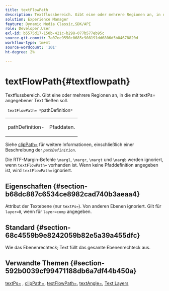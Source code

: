 ```yaml
---
title: textFlowPath
description: Textflussbereich. Gibt eine oder mehrere Regionen an, in die mit textPs= angegebener Text fließen soll.
solution: Experience Manager
feature: Dynamic Media Classic,SDK/API
role: Developer,User
exl-id: b5575d17-150b-421c-b298-077b577eb95c
source-git-commit: 7a07ec9550c0685c908191dd6806d5b84678820d
workflow-type: tm+mt
source-wordcount: '101'
ht-degree: 2%

---
```


# textFlowPath{#textflowpath}

Textflussbereich. Gibt eine oder mehrere Regionen an, in die mit textPs= angegebener Text fließen soll.

` textFlowPath= *`pathDefinition`*`

<table id="simpletable_52CEFF5C3CCB4642A9A320D01B1BF8E0"> 
 <tr class="strow"> 
  <td class="stentry"> <p> <span class="varname"> pathDefinition-</span> </p> </td> 
  <td class="stentry"> <p>Pfaddaten. </p> </td> 
 </tr> 
</table>

Siehe [clipPath=](../../../../../is-api/http-ref/image-serving-api-ref/c-http-protocol-reference/c-command-reference/r-clippath.md#reference-8139b1b52dc54749b51b109521ddf83d) für weitere Informationen, einschließlich einer Beschreibung der *`pathDefinition`*.

Die RTF-Margin-Befehle `\margl`, `\margr`, `\margt` und `\margb` werden ignoriert, wenn `textFlowPath=` vorhanden ist. Wenn keine Pfaddefinition angegeben ist, wird `textFlowPath=` ignoriert.

## Eigenschaften {#section-b68dc887c6534ce8982cad740b3aeaa4}

Attribut der Textebene (nur `textPs=`). Von anderen Ebenen ignoriert. Gilt für `layer=0`, wenn für `layer=comp` angegeben.

## Standard {#section-68c4559b9e8242059b82e5a39a455dfc}

Wie das Ebenenrechteck; Text füllt das gesamte Ebenenrechteck aus.

## Verwandte Themen {#section-592b0039cf99471188db6a7df44b450a}

[textPs=](../../../../../is-api/http-ref/image-serving-api-ref/c-http-protocol-reference/c-command-reference/r-textps.md#reference-4209a2a6169f44278da2647cfb0cd767) , [clipPath=](../../../../../is-api/http-ref/image-serving-api-ref/c-http-protocol-reference/c-command-reference/r-clippath.md#reference-8139b1b52dc54749b51b109521ddf83d), [textFlowPath=](../../../../../is-api/http-ref/image-serving-api-ref/c-http-protocol-reference/c-command-reference/r-textflowpath.md#reference-0b8d9493d71342f0b6a64a6d221584ef), [textAngle=](../../../../../is-api/http-ref/image-serving-api-ref/c-http-protocol-reference/c-command-reference/r-textangle.md#reference-447f624c0e764d0cb5c75846d1b44d15), [Text Layers](../../../../../is-api/http-ref/image-serving-api-ref/c-http-protocol-reference/c-text-formatting/r-text-layers.md#reference-47e78cfb18134db5ab09e17af14a6a8f)
